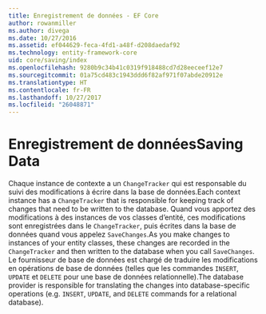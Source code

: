 ```yaml
---
title: Enregistrement de données - EF Core
author: rowanmiller
ms.author: divega
ms.date: 10/27/2016
ms.assetid: ef044629-feca-4fd1-a48f-d208daedaf92
ms.technology: entity-framework-core
uid: core/saving/index
ms.openlocfilehash: 9280b9c34b41c0319f918488cd7d28eeceef12e7
ms.sourcegitcommit: 01a75cd483c1943ddd6f82af971f07abde20912e
ms.translationtype: HT
ms.contentlocale: fr-FR
ms.lasthandoff: 10/27/2017
ms.locfileid: "26048871"
---
```

# <a name="saving-data"></a><span data-ttu-id="7e788-102">Enregistrement de données</span><span class="sxs-lookup"><span data-stu-id="7e788-102">Saving Data</span></span>

<span data-ttu-id="7e788-103">Chaque instance de contexte a un `ChangeTracker` qui est responsable du suivi des modifications à écrire dans la base de données.</span><span class="sxs-lookup"><span data-stu-id="7e788-103">Each context instance has a `ChangeTracker` that is responsible for keeping track of changes that need to be written to the database.</span></span> <span data-ttu-id="7e788-104">Quand vous apportez des modifications à des instances de vos classes d’entité, ces modifications sont enregistrées dans le `ChangeTracker`, puis écrites dans la base de données quand vous appelez `SaveChanges`.</span><span class="sxs-lookup"><span data-stu-id="7e788-104">As you make changes to instances of your entity classes, these changes are recorded in the `ChangeTracker` and then written to the database when you call `SaveChanges`.</span></span> <span data-ttu-id="7e788-105">Le fournisseur de base de données est chargé de traduire les modifications en opérations de base de données (telles que les commandes `INSERT`, `UPDATE` et `DELETE` pour une base de données relationnelle).</span><span class="sxs-lookup"><span data-stu-id="7e788-105">The database provider is responsible for translating the changes into database-specific operations (e.g. `INSERT`, `UPDATE`, and `DELETE` commands for a relational database).</span></span>
